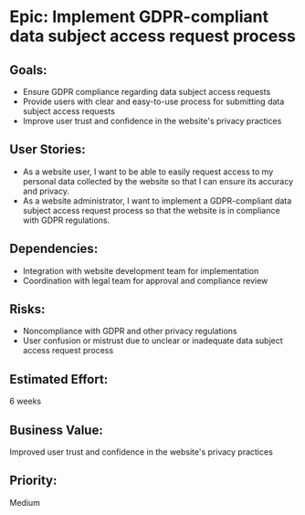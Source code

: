 # Epic: Implement GDPR-compliant data subject access request process

## Goals:
* Ensure GDPR compliance regarding data subject access requests
* Provide users with clear and easy-to-use process for submitting data subject access requests
* Improve user trust and confidence in the website's privacy practices

## User Stories:
* As a website user, I want to be able to easily request access to my personal data collected by the website so that I can ensure its accuracy and privacy.
* As a website administrator, I want to implement a GDPR-compliant data subject access request process so that the website is in compliance with GDPR regulations.

## Dependencies:
* Integration with website development team for implementation
* Coordination with legal team for approval and compliance review

## Risks:
* Noncompliance with GDPR and other privacy regulations
* User confusion or mistrust due to unclear or inadequate data subject access request process

## Estimated Effort: 
6 weeks

## Business Value: 
Improved user trust and confidence in the website's privacy practices

## Priority: 
Medium
